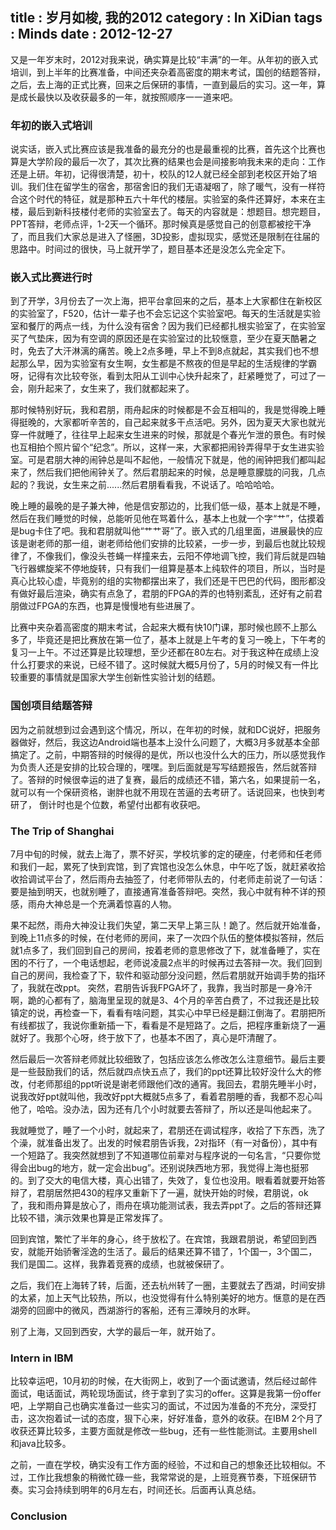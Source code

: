 title    : 岁月如梭, 我的2012
category : In XiDian
tags     : Minds 
date     : 2012-12-27
---

又是一年岁末时，2012对我来说，确实算是比较“丰满”的一年。从年初的嵌入式培训，到上半年的比赛准备，中间还夹杂着高密度的期末考试，国创的结题答辩，之后，去上海的正式比赛，回来之后保研的事情，一直到最后的实习。这一年，算是成长最快以及收获最多的一年，就按照顺序一一道来吧。
<!--more-->
### **年初的嵌入式培训**

说实话，嵌入式比赛应该是我准备的最充分的也是最重视的比赛，首先这个比赛也算是大学阶段的最后一次了，其次比赛的结果也会是间接影响我未来的走向：工作还是上研。年初，记得很清楚，初十，校队的12人就已经全部到老校区开始了培训。我们住在留学生的宿舍，那宿舍旧的我们无语凝咽了，除了暖气，没有一样符合这个时代的特征，就是那种五六十年代的楼层。实验室的条件还算好，本来在主楼，最后到新科技楼付老师的实验室去了。每天的内容就是：想题目。想完题目，PPT答辩，老师点评，1-2天一个循环。那时候真是感觉自己的创意都被挖干净了，而且我们大家总是进入了怪圈，3D投影，虚拟现实，感觉还是限制在往届的思路中。时间过的很快，马上就开学了，题目基本还是没怎么完全定下。

### **嵌入式比赛进行时**

到了开学，3月份去了一次上海，把平台拿回来的之后，基本上大家都住在新校区的实验室了，F520，估计一辈子也不会忘记这个实验室吧。每天的生活就是实验室和餐厅的两点一线，为什么没有宿舍？因为我们已经都扎根实验室了，在实验室买了气垫床，因为有空调的原因还是在实验室过的比较惬意，至少在夏天酷暑之时，免去了大汗淋漓的痛苦。晚上2点多睡，早上不到8点就起，其实我们也不想起那么早，因为实验室有女生啊，女生都是不熬夜的但是早起的生活规律的学霸呀，记得有次比较夸张，看到太阳从工训中心快升起來了，赶紧睡觉了，可过了一会，刚升起来了，女生来了，我们就都起来了。

那时候特别好玩，我和君朋，雨舟起床的时候都是不会互相叫的，我是觉得晚上睡得挺晚的，大家都听辛苦的，自己起来就多干点活吧。另外，因为夏天大家也就光穿一件就睡了，往往早上起来女生进来的时候，那就是个春光乍泄的景色。有时候也互相拍个照片留个“纪念”。所以，这样一来，大家都把闹铃弄得早于女生进实验室。可是君朋大神的闹钟总是叫不起他，一般情况下就是，他的闹钟把我们都叫起来了，然后我们把他闹钟关了。然后君朋起来的时候，总是睡意朦胧的问我，几点起的？我说，女生来之前......然后君朋看看我，不说话了。哈哈哈哈。

晚上睡的最晚的是子兼大神，他是信安那边的，比我们低一级，基本上就是不睡，然后在我们睡觉的时候，总能听见他在骂着什么，基本上也就一个字“艹”，估摸着是bug卡住了吧。我和君朋就叫他“艹艹哥”了。嵌入式的几组里面，进展最快的应该是谢老师的那一组，谢老师给他们安排的比较紧，一步一步，到最后也就比较规律了，不像我们，像没头苍蝇一样撞来去，云阳不停地调飞控，我们背后就是四轴飞行器螺旋桨不停地旋转，只有我们一组算是基本上纯软件的项目，所以，当时是真心比较心虚，毕竟别的组的实物都摆出来了，我们还是干巴巴的代码，图形都没有做好最后渲染，确实有点急了，君朋的FPGA的弄的也特别紊乱，还好有之前君朋做过FPGA的东西，也算是慢慢地有些进展了。

比赛中夹杂着高密度的期末考试，合起来大概有快10门课，那时候也顾不上那么多了，毕竟还是把比赛放在第一位了，基本上就是上午考的复习一晚上，下午考的复习一上午。不过还算是比较理想，至少还都在80左右。对于我这种在成绩上没什么打要求的来说，已经不错了。这时候就大概5月份了，5月的时候又有一件比较重要的事情就是国家大学生创新性实验计划的结题。

### **国创项目结题答辩**

因为之前就想到过会遇到这个情况，所以，在年初的时候，就和DC说好，把服务器做好，然后，我这边Android端也基本上没什么问题了，大概3月多就基本全部搞定了。之前，中期答辩的时候得的是优，所以也没什么大的压力，所以感觉我作为负责人还是安排的比较合理的，嘿嘿。到后面就是写写结题报告，然后就答辩了。答辩的时候很幸运的进了复赛，最后的成绩还不错，第六名，如果提前一名，就可以有一个保研资格，谢胖也就不用现在苦逼的去考研了。话说回来，也快到考研了， 倒计时也是个位数，希望付出都有收获吧。

### **The Trip of Shanghai**

7月中旬的时候，就去上海了，票不好买，学校坑爹的定的硬座，付老师和任老师和我们一起，累死了快到宾馆，到了宾馆也没怎么休息，中午吃了饭，就赶紧收拾收拾调试平台了，然后雨舟去抽签了，付老师带队去的，付老师走前说了一句话：要是抽到明天，也就别睡了，直接通宵准备答辩吧。突然，我心中就有种不详的预感，雨舟大神总是一个充满着惊喜的人物。

果不起然，雨舟大神没让我们失望，第二天早上第三队！跪了。然后就开始准备，到晚上11点多的时候，在付老师的房间，来了一次四个队伍的整体模拟答辩，然后就1点多了，我们回到自己的房间，按着老师的意思修改了下，就准备睡了，实在困的不行了，一个电话想起，老师说凌晨2点半的时候再过去答辩一次。我们回到自己的房间，我检查了下，软件和驱动部分没问题，然后君朋就开始调手势的指环了，我就在改ppt。
突然，君朋告诉我FPGA坏了，我靠，我当时那是一身冷汗啊，跪的心都有了，脑海里呈现的就是3、4个月的辛苦白费了，不过我还是比较镇定的说，再检查一下，看看有啥问题，其实心中早已经是翻江倒海了。君朋把所有线都拔了，我说你重新插一下，看看是不是短路了。之后，把程序重新烧了一遍就好了。我那个心呀，终于放下了，也基本不困了，真心是吓清醒了。

然后最后一次答辩老师就比较细致了，包括应该怎么修改怎么注意细节。最后主要是一些鼓励我们的话，然后就四点快五点了，我们的ppt还算比较好没什么大的修改，付老师那组的ppt听说是谢老师跟他们改的通宵。我回去，君朋先睡半小时，说我改好ppt就叫他，我改好ppt大概就5点多了，看着君朋睡的香，我都不忍心叫他了，哈哈。没办法，因为还有几个小时就要去答辩了，所以还是叫他起来了。

我就睡觉了，睡了一个小时，就起来了，君朋还在调试程序，收拾了下东西，洗了个澡，就准备出发了。出发的时候君朋告诉我，2对指环（有一对备份），其中有一个短路了。我突然就想到了不知道哪位前辈对与程序说的一句名言，“只要你觉得会出bug的地方，就一定会出bug”。还别说陕西地方邪，我觉得上海也挺邪的。到了交大的电信大楼，真心出错了，失效了，复位也没用。眼看着就要开始答辩了，君朋居然把430的程序又重新下了一遍，就快开始的时候，君朋说，ok了，我和雨舟算是放心了，雨舟在填功能测试表，我去弄ppt了。之后的答辩还算比较不错，演示效果也算是正常发挥了。

回到宾馆，繁忙了半年的身心，终于放松了。在宾馆，我跟君朋说，希望回到西安，就能开始骄奢淫逸的生活了。最后的结果还算不错了，1个国一，3个国二，我们是国二。这样，我靠着竞赛的成绩，也就被保研了。

之后，我们在上海转了转，后面，还去杭州转了一圈，主要就去了西湖，时间安排的太紧，加上天气比较热，所以，也没觉得有什么特别美好的地方。惬意的是在西湖旁的回廊中的微风，西湖游行的客船，还有三潭映月的水畔。

别了上海，又回到西安，大学的最后一年，就开始了。

### **Intern in IBM**

比较幸运吧，10月初的时候，在大街网上，收到了一个面试邀请，然后经过邮件面试，电话面试，两轮现场面试，终于拿到了实习的offer。这算是我第一份offer吧，上学期自己也确实准备过一些实习的面试，不过因为准备的不充分，深受打击，这次抱着试一试的态度，狠下心来，好好准备，意外的收获。在IBM 2个月了收获还算比较多，主要方面就是修改一些bug，还有一些性能测试。主要用shell和java比较多。

之前，一直在学校，确实没有工作方面的经验，不过和自己的想象还比较相似。不过，工作比我想象的稍微忙碌一些，我常常说的是，上班竞赛节奏，下班保研节奏。实习会持续到明年的6月左右，时间还长。后面再认真总结。

### **Conclusion**

